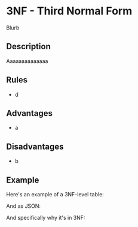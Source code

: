 # 3NF - Third Normal Form

Blurb



## Description

Aaaaaaaaaaaaaa



## Rules

- d



## Advantages

- a



## Disadvantages

- b



## Example

Here's an example of a 3NF-level table:





And as JSON:





And specifically why it's in 3NF: 

